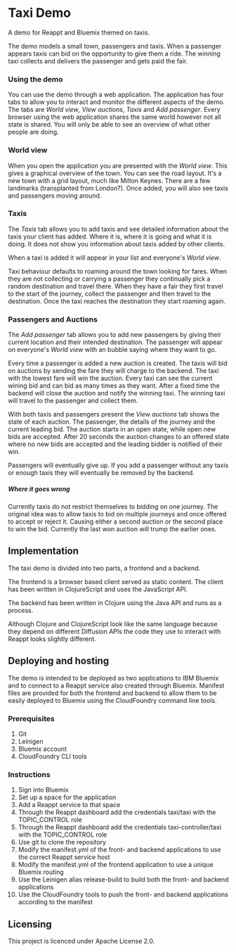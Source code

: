 # Taxi Demo

A demo for Reappt and Bluemix themed on taxis.

The demo models a small town, passengers and taxis. When a passenger appears taxis can bid on the opportunity to give them a ride. The winning taxi collects and delivers the passenger and gets paid the fair.

### Using the demo

You can use the demo through a web application. The application has four tabs to allow you to interact and monitor the different aspects of the demo. The tabs are *World view*, *View auctions*, *Taxis* and *Add passenger*. Every browser using the web application shares the same world however not all state is shared. You will only be able to see an overview of what other people are doing.

### World view

When you open the application you are presented with the *World view*. This gives a graphical overview of the town. You can see the road layout. It's a new town with a grid layout, much like Milton Keynes. There are a few landmarks (transplanted from London?). Once added, you will also see taxis and passengers moving around.

### Taxis

The *Taxis* tab allows you to add taxis and see detailed information about the taxis your client has added. Where it is, where it is going and what it is doing. It does not show you information about taxis added by other clients.

When a taxi is added it will appear in your list and everyone's *World view*.

Taxi behaviour defaults to roaming around the town looking for fares. When they are not collecting or carrying a passenger they continually pick a random destination and travel there. When they have a fair they first travel to the start of the journey, collect the passenger and then travel to the destination. Once the taxi reaches the destination they start roaming again.

### Passengers and Auctions

The *Add passenger* tab allows you to add new passengers by giving their current location and their intended destination. The passenger will appear on everyone's *World view* with an bubble saying where they want to go.

Every time a passenger is added a new auction is created. The taxis will bid on auctions by sending the fare they will charge to the backend. The taxi with the lowest fare will win the auction. Every taxi can see the current wining bid and can bid as many times as they want. After a fixed time the backend will close the auction and notify the winning taxi. The winning taxi will travel to the passenger and collect them.

With both taxis and passengers present the *View auctions* tab shows the state of each auction. The passenger, the details of the journey and the current leading bid. The auction starts in an open state, while open new bids are accepted. After 20 seconds the auction changes to an offered state where no new bids are accepted and the leading bidder is notified of their win.

Passengers will eventually give up. If you add a passenger without any taxis or enough taxis they will eventually be removed by the backend.

##### Where it goes wrong

Currently taxis do not restrict themselves to bidding on one journey. The original idea was to allow taxis to bid on multiple journeys and once offered to accept or reject it. Causing either a second auction or the second place to win the bid. Currently the last won auction will trump the earlier ones.

## Implementation

The taxi demo is divided into two parts, a frontend and a backend.

The frontend is a browser based client served as static content. The client has been written in ClojureScript and uses the JavaScript API.

The backend has been written in Clojure using the Java API and runs as a process.

Although Clojure and ClojureScript look like the same language because they depend on different Diffusion APIs the code they use to interact with Reappt looks slightly different.

## Deploying and hosting

The demo is intended to be deployed as two applications to IBM Bluemix and to connect to a Reappt service also created through Bluemix. Manifest files are provided for both the frontend and backend to allow them to be easily deployed to Bluemix using the CloudFoundry command line tools.

### Prerequisites

1. Git
2. Leinigen
3. Bluemix account
4. CloudFoundry CLI tools

### Instructions

1. Sign into Bluemix
2. Set up a space for the application
3. Add a Reappt service to that space
4. Through the Reappt dashboard add the credentials taxi/taxi with the TOPIC_CONTROL role
5. Through the Reappt dashboard add the credentials taxi-controller/taxi with the TOPIC_CONTROL role
6. Use git to clone the repository
7. Modify the manifest.yml of the front- and backend applications to use the correct Reappt service host
8. Modify the manifest.yml of the frontend application to use a unique Bluemix routing
9. Use the Leinigen alias release-build to build both the front- and backend applications
10. Use the CloudFoundry tools to push the front- and backend applications according to the manifest

## Licensing

This project is licenced under Apache License 2.0.
